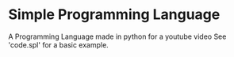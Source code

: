 # Simple Programming Language

A Programming Language made in python for a youtube video
See 'code.spl' for a basic example.